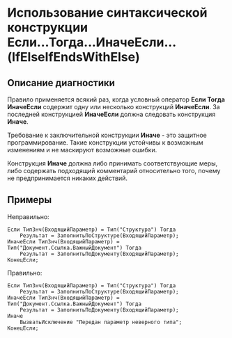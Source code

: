 # Использование синтаксической конструкции Если...Тогда...ИначеЕсли... (IfElseIfEndsWithElse)

<!-- Блоки выше заполняются автоматически, не трогать -->
## Описание диагностики

Правило применяется всякий раз, когда условный оператор **Если Тогда ИначеЕсли** содержит одну или несколько конструкций **ИначеЕсли**.
За последней конструкцией **ИначеЕсли** должна следовать конструкция **Иначе**.

Требование к заключительной конструкции **Иначе** - это защитное программирование.
Такие конструкции устойчивы к возможным изменениям и не маскируют возможные ошибки.

Конструкция **Иначе** должна либо принимать соответствующие меры, либо содержать подходящий комментарий относительно того, почему не предпринимается никаких действий. 


## Примеры

Неправильно:

```bsl
Если ТипЗнч(ВходящийПараметр) = Тип("Структура") Тогда
	Результат = ЗаполнитьПоСтруктуре(ВходящийПараметр);
ИначеЕсли ТипЗнч(ВходящийПараметр) = Тип("Документ.Ссылка.ВажныйДокумент") Тогда
	Результат = ЗаполнитьПоДокументу(ВходящийПараметр);
КонецЕсли;
```

Правильно:

```bsl
Если ТипЗнч(ВходящийПараметр) = Тип("Структура") Тогда
	Результат = ЗаполнитьПоСтруктуре(ВходящийПараметр);
ИначеЕсли ТипЗнч(ВходящийПараметр) = Тип("Документ.Ссылка.ВажныйДокумент") Тогда
	Результат = ЗаполнитьПоДокументу(ВходящийПараметр);
Иначе
	ВызватьИсключение "Передан параметр неверного типа";
КонецЕсли;
```
